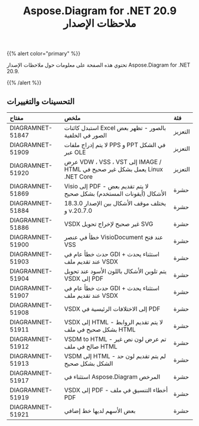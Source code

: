 ﻿---
title: Aspose.Diagram for .NET 20.9 ملاحظات الإصدار
type: docs
weight: 13
url: /ar/net/aspose-diagram-for-net-20-9-release-notes/
---
{{% alert color="primary" %}}

تحتوي هذه الصفحة على معلومات حول ملاحظات الإصدار Aspose.Diagram for .NET 20.9.

{{% /alert %}}
## **التحسينات والتغييرات**  ##

|**مفتاح**|**ملخص**|**فئة**|
|:- |:- |:- |
|DIAGRAMNET-51847|استبدل كائنات Excel بالصور - تظهر بعض الصور في الخلفية|التعزيز|
|DIAGRAMNET-51909|لا يتم إدراج ملفات PPS و PPT في الشكل عبر OLE|التعزيز|
|DIAGRAMNET-51920|عرض VDW ، VSS ، VST إلى IMAGE / HTML يعمل بشكل غير صحيح في Linux .NET Core|التعزيز|
|DIAGRAMNET-51869|Visio إلى PDF - لا يتم تقديم بعض الأشكال (أيقونات المستخدم) بشكل صحيح|حشرة|
|DIAGRAMNET-51884|يختلف موقف الأشكال بين الإصدار 18.3.0 و v.20.7.0|حشرة|
|DIAGRAMNET-51886|VSDX غير صحيح لإخراج تحويل SVG|حشرة|
|DIAGRAMNET-51900|خطأ في عنصر VisioDocument عند فتح VSS|حشرة|
|DIAGRAMNET-51903|حدث خطأ عام في GDI + استثناء يحدث عند تقديم ملف VSDX|حشرة|
|DIAGRAMNET-51904|يتم تلوين الأشكال باللون الأسود عند تحويل VSDX إلى PDF|حشرة|
|DIAGRAMNET-51907|حدث خطأ عام في GDI + استثناء يحدث عند تقديم ملف VSDX|حشرة|
|DIAGRAMNET-51908|VSDX إلى الاختلافات الرئيسية في PDF|حشرة|
|DIAGRAMNET-51911|VSDX إلى HTML - لا يتم تقديم الروابط بشكل صحيح في ملف HTML|حشرة|
|DIAGRAMNET-51912|VSDM to HTML - تم عرض لون نص غير صالح في ملف HTML|حشرة|
|DIAGRAMNET-51913|VSDM إلى HTML - لم يتم تقديم لون حد الشكل بشكل صحيح|حشرة|
|DIAGRAMNET-51917|استثناء في Aspose.Diagram المرخص|حشرة|
|DIAGRAMNET-51919|VSDX إلى PDF - أخطاء التنسيق في ملف PDF|حشرة|
|DIAGRAMNET-51921|بعض الأسهم لديها خط إضافي|حشرة|

